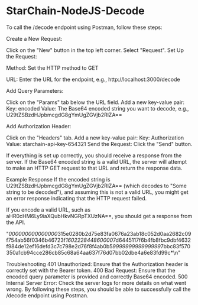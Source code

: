 # StarChain-NodeJS-Decode
To call the /decode endpoint using Postman, follow these steps:

Create a New Request:

Click on the "New" button in the top left corner.
Select "Request".
Set Up the Request:

Method: Set the HTTP method to GET

URL: Enter the URL for the endpoint, e.g.,
http://localhost:3000/decode

Add Query Parameters:

Click on the "Params" tab below the URL field.
Add a new key-value pair:
Key: encoded
Value: The Base64 encoded string you want to decode, e.g., U29tZSBzdHJpbmcgdG8gYmUgZGVjb2RlZA==

Add Authorization Header:

Click on the "Headers" tab.
Add a new key-value pair:
Key:
Authorization
Value: starchain-api-key-654321
Send the Request: Click the "Send" button.

If everything is set up correctly, you should receive a response from the server. If the Base64 encoded string is a valid URL, the server will attempt to make an HTTP GET request to that URL and return the response data.

Example Response
If the encoded string is U29tZSBzdHJpbmcgdG8gYmUgZGVjb2RlZA==
(which decodes to "Some string to be decoded"), and assuming this is not a valid URL, you might get an error response indicating that the HTTP request failed.

If you encode a valid URL, such as aHR0cHM6Ly9iaXQubHkvNGRpTXUzNA==, you should get a response from the API.

"*000000000000000*315e0280b2d75e83fa0676a23ab18c052d0aa2682c09f754ab56f0346b46723f*160222844860000*7d6445117f6b4fb8fbc9dbf4632f984de12ef16defd3c7c798e2d76f8f4ab0b5*999999999999999*7bbc83f570350a1cb94cce286cb85c68a64aa637f76d07bb02dbe4a6e83fd99c*\n"

Troubleshooting
401 Unauthorized: Ensure that the Authorization header is correctly set with the Bearer token.
400 Bad Request: Ensure that the encoded query parameter is provided and correctly Base64 encoded.
500 Internal Server Error: Check the server logs for more details on what went wrong.
By following these steps, you should be able to successfully call the /decode endpoint using Postman.